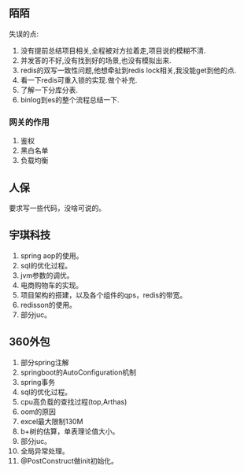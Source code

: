 ## 陌陌

失误的点:

1. 没有提前总结项目相关,全程被对方拉着走,项目说的模糊不清.
2. 并发答的不好,没有找到好的场景,也没有模拟出来.
3. redis的双写一致性问题,他想牵扯到redis lock相关,我没能get到他的点.
4. 看一下redis可重入锁的实现.做个补充.
5. 了解一下分库分表.
6. binlog到es的整个流程总结一下.

### 网关的作用

1. 鉴权
2. 黑白名单
3. 负载均衡

## 人保

要求写一些代码，没啥可说的。

## 宇琪科技

1. spring aop的使用。
2. sql的优化过程。
3. jvm参数的调优。
4. 电商购物车的实现。
5. 项目架构的搭建，以及各个组件的qps，redis的带宽。
6. redisson的使用。
7. 部分juc。

## 360外包

1. 部分spring注解
2. springboot的AutoConfiguration机制
3. spring事务
4. sql的优化过程。
5. cpu高负载的查找过程(top,Arthas)
6. oom的原因
7. excel最大限制130M
8. b+树的估算，单表理论值大小。
9. 部分juc。
10. 全局异常处理。
11. @PostConstruct做init初始化。